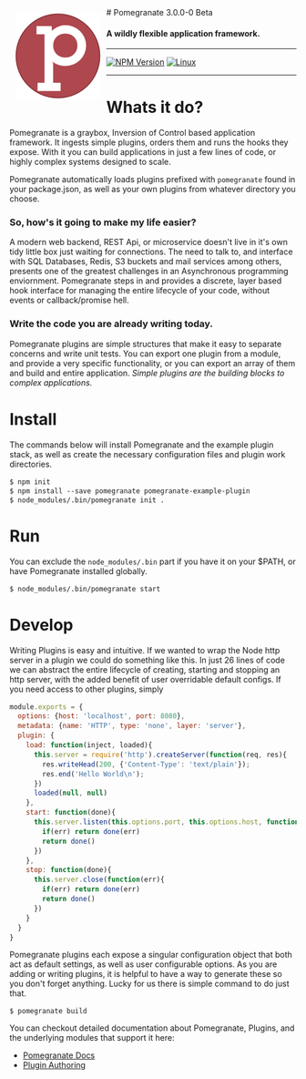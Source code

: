 <img align="left" style="padding:10px" src="./Pomegranate_icon.png" >
# Pomegranate 3.0.0-0 Beta

#### A wildly flexible application framework.

***
[![NPM Version][npm-image]][npm-url]
[![Linux][travis-image]][travis-url]
***

# Whats it do?

Pomegranate is a graybox, Inversion of Control based application framework. It ingests simple plugins, orders them and runs the hooks they expose. With it you can build applications in just a few lines of code, or highly complex systems designed to scale.

Pomegranate automatically loads plugins prefixed with `pomegranate` found in your package.json, as well as your own plugins from whatever directory you choose.

### So, how's it going to make my life easier?

A modern web backend, REST Api, or microservice doesn't live in it's own tidy little box just waiting for connections. The need to talk to, and interface with SQL Databases, Redis, S3 buckets and mail services among others, presents one of the greatest challenges in an Asynchronous programming enviornment. Pomegranate steps in and provides a discrete, layer based hook interface for managing the entire lifecycle of your code, without events or callback/promise hell.

### Write the code you are already writing today.

Pomegranate plugins are simple structures that make it easy to separate concerns and write unit tests. You can export one plugin from a
module, and provide a very specific functionality, or you can export an array of them and build and entire application. *Simple plugins are the building blocks to complex applications.*

# Install

The commands below will install Pomegranate and the example plugin stack, as well as create the necessary configuration files and plugin work
directories.

```shell
$ npm init
$ npm install --save pomegranate pomegranate-example-plugin
$ node_modules/.bin/pomegranate init .
```

# Run
You can exclude the `node_modules/.bin` part if you have it on your $PATH, or have Pomegranate installed globally.

```shell
$ node_modules/.bin/pomegranate start
```

# Develop

Writing Plugins is easy and intuitive. If we wanted to wrap the Node http server in a plugin we could do something like this.
In just 26 lines of code we can abstract the entire lifecycle of creating, starting and stopping an http server,
with the added benefit of user overridable default configs. If you need access to other plugins, simply 

```javascript
module.exports = {
  options: {host: 'localhost', port: 8080},
  metadata: {name: 'HTTP', type: 'none', layer: 'server'},
  plugin: {
    load: function(inject, loaded){
      this.server = require('http').createServer(function(req, res){
        res.writeHead(200, {'Content-Type': 'text/plain'});
        res.end('Hello World\n');
      })
      loaded(null, null)
    },
    start: function(done){
      this.server.listen(this.options.port, this.options.host, function(err){
        if(err) return done(err)
        return done()
      })
    },
    stop: function(done){
      this.server.close(function(err){
        if(err) return done(err)
        return done()
      })
    }
  }
}

```

Pomegranate plugins each expose a singular configuration object that both act as default settings, as well as user configurable options.
As you are adding or writing plugins, it is helpful to have a way to generate these so you don't forget anything. Lucky for us there is
simple command to do just that.

```shell
$ pomegranate build
```

You can checkout detailed documentation about Pomegranate, Plugins, and the underlying modules that support it here:

* [Pomegranate Docs]()
* [Plugin Authoring](https://github.com/Pomegranate/pomegranate-example-plugin)

[doc-url]: http://pomegranate.paperelectron.com
[npm-image]: https://img.shields.io/npm/v/pomegranate.svg
[npm-url]: https://www.npmjs.com/package/pomegranate
[travis-image]: https://img.shields.io/travis/PaperElectron/Pomegranate/master.svg
[travis-url]: https://travis-ci.org/PaperElectron/Pomegranate